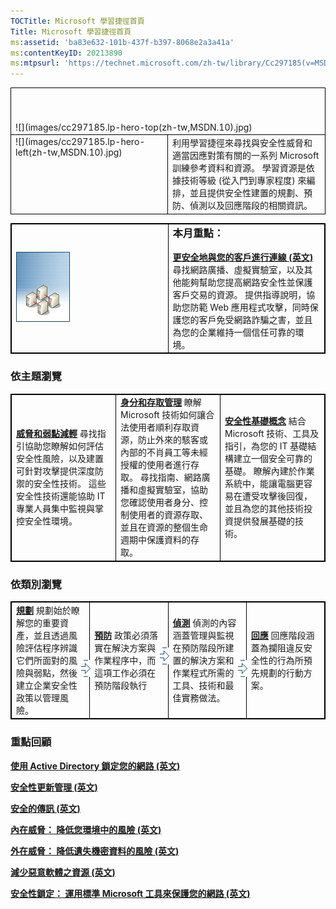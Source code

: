 ```yaml
---
TOCTitle: Microsoft 學習捷徑首頁
Title: Microsoft 學習捷徑首頁
ms:assetid: 'ba83e632-101b-437f-b397-8068e2a3a41a'
ms:contentKeyID: 20213890
ms:mtpsurl: 'https://technet.microsoft.com/zh-tw/library/Cc297185(v=MSDN.10)'
---
```


<contentinclude identifier="mt778949" locale="zh-tw"></contentinclude><hideeyebrow></hideeyebrow>
<p></p>

<table border="0" cellpadding="0" cellspacing="0">
<tbody>
<tr>
<td style="border:1px solid black;" align="left" colspan="2" height="69" valign="bottom">
![](images/cc297185.lp-hero-top(zh-tw,MSDN.10).jpg)
</td>
</tr>
<tr>
<td style="border:1px solid black;" align="left" height="102" valign="top" width="236">
![](images/cc297185.lp-hero-left(zh-tw,MSDN.10).jpg)
</td>
<td style="border:1px solid black;" align="left" height="102" style="background-image: url(cc297185.lp-hero-right(zh-tw,MSDN.10).jpg); background-repeat: no-repeat; background-position: top left;" valign="top">
利用學習捷徑來尋找與安全性威脅和適當因應對策有關的一系列 Microsoft 訓練參考資料和資源。 學習資源是依據技術等級 (從入門到專家程度) 來編排，並且提供安全性建置的規劃、預防、偵測以及回應階段的相關資訊。
</td>
</tr>
</tbody>
</table>
 
<p></p>

<table style="border:1px solid black;">
 
<colgroup>
<col width="50%" />
<col width="50%" />
</colgroup>
<tbody>
<tr class="odd">
<td style="border:1px solid black;"><img src="images/cc297185.learning_path_home(zh-tw,MSDN.10).jpg" alt="本月重點" /></td>
<td style="border:1px solid black;"><h3 id="本月重點" style="margin-left: 0px; margin-top: 0px; important!">本月重點：</h3>
<strong><a href="https://www.microsoft.com/technet/security/learning/connectingcustomer/all/default.mspx">更安全地與您的客戶進行連線 (英文)</a></strong>
尋找網路廣播、虛擬實驗室，以及其他能夠幫助您提高網路安全性並保護客戶交易的資源。 提供指導說明，協助您防範 Web 應用程式攻擊，同時保護您的客戶免受網路詐騙之害，並且為您的企業維持一個信任可靠的環境。</td>
</tr>
</tbody>
</table>
 

### 依主題瀏覽

 
<p></p>

<table style="border:1px solid black;">
<colgroup>
<col width="33%" />
<col width="33%" />
<col width="33%" />
</colgroup>
<tbody>
<tr class="odd">
<td style="border:1px solid black;"><a href="https://www.microsoft.com/taiwan/technet/security/learning/threats/all/default.mspx"><strong>威脅和弱點減輕</strong></a>
尋找指引協助您瞭解如何評估安全性風險，以及建置可針對攻擊提供深度防禦的安全性技術。 這些安全性技術還能協助 IT 專業人員集中監視與掌控安全性環境。</td>
<td style="border:1px solid black;"><a href="https://www.microsoft.com/taiwan/technet/security/learning/identity/all/default.mspx"><strong>身分和存取管理</strong></a>
瞭解 Microsoft 技術如何讓合法使用者順利存取資源，防止外來的駭客或內部的不肖員工等未經授權的使用者進行存取。 尋找指南、網路廣播和虛擬實驗室，協助您確認使用者身分、控制使用者的資源存取、並且在資源的整個生命週期中保護資料的存取。</td>
<td style="border:1px solid black;"><a href="https://www.microsoft.com/taiwan/technet/security/learning/fundamentals/all/default.mspx"><strong>安全性基礎概念</strong></a>
結合 Microsoft 技術、工具及指引，為您的 IT 基礎結構建立一個安全可靠的基礎。 瞭解內建於作業系統中，能讓電腦更容易在遭受攻擊後回復，並且為您的其他技術投資提供發展基礎的技術。</td>
</tr>
</tbody>
</table>
 

### 依類別瀏覽

 
<p></p>

<table style="border:1px solid black;">
<colgroup>
<col width="25%" />
<col width="25%" />
<col width="25%" />
<col width="25%" />
</colgroup>
<tbody>
<tr class="odd">
<td style="border:1px solid black;"><a href="https://www.microsoft.com/taiwan/technet/security/learning/category/plan.mspx"><strong>規劃</strong></a>
規劃始於瞭解您的重要資產，並且透過風險評估程序辨識它們所面對的風險與弱點，然後建立企業安全性政策以管理風險。</td>
<td style="border:1px solid black;"><div style="margin: 50px 0px 0px -21px; position: absolute;">
<img src="images/cc297185.seclrnarrow(zh-tw,MSDN.10).gif" />
</div>
<a href="https://www.microsoft.com/taiwan/technet/security/learning/category/prevent.mspx"><strong>預防</strong></a>
政策必須落實在解決方案與作業程序中，而這項工作必須在預防階段執行</td>
<td style="border:1px solid black;"><div style="margin: 50px 0px 0px -21px; position: absolute;">
<img src="images/cc297185.seclrnarrow(zh-tw,MSDN.10).gif" />
</div>
<a href="https://www.microsoft.com/taiwan/technet/security/learning/category/detect.mspx"><strong>偵測</strong></a>
偵測的內容涵蓋管理與監視在預防階段所建置的解決方案和作業程式所需的工具、技術和最佳實務做法。</td>
<td style="border:1px solid black;"><div style="margin: 50px 0px 0px -21px; position: absolute;">
<img src="images/cc297185.seclrnarrow(zh-tw,MSDN.10).gif" />
</div>
<a href="https://www.microsoft.com/taiwan/technet/security/learning/category/respond.mspx"><strong>回應</strong></a>
回應階段涵蓋為攔阻違反安全性的行為所預先規劃的行動方案。</td>
</tr>
</tbody>
</table>
 

### 重點回顧

[**使用 Active Directory 鎖定您的網路 (英文)**](https://www.microsoft.com/technet/security/learning/activedirectory/all/default.mspx)

[**安全性更新管理 (英文)**](https://www.microsoft.com/technet/security/learning/patchmanagement/all/default.mspx)

[**安全的傳訊 (英文)**](https://www.microsoft.com/technet/security/learning/secmess/all/default.mspx)

[**內在威脅： 降低您環境中的風險 (英文)**](https://www.microsoft.com/technet/security/learning/internal/all/default.mspx)

[**外在威脅： 降低遺失機密資料的風險 (英文)**](https://www.microsoft.com/technet/security/learning/external/all/default.mspx)

[**減少惡意軟體之資源 (英文)**](https://www.microsoft.com/technet/security/learning/malware/all/default.mspx)

[**安全性鎖定： 運用標準 Microsoft 工具來保護您的網路 (英文)**](https://www.microsoft.com/technet/security/learning/securitylockdown/all/default.mspx)

